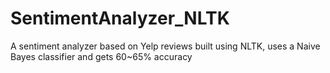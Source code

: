 # SentimentAnalyzer_NLTK
A sentiment analyzer based on Yelp reviews built using NLTK, uses a Naive Bayes classifier and gets 60~65% accuracy
